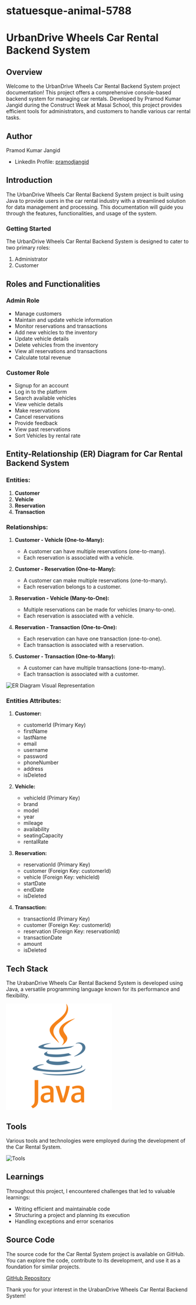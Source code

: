    # statuesque-animal-5788

# UrbanDrive Wheels Car Rental Backend System

## Overview

Welcome to the UrbanDrive Wheels Car Rental Backend System project documentation! This project offers a comprehensive console-based backend system for managing car rentals. Developed by Pramod Kumar Jangid during the Construct Week at Masai School, this project provides efficient tools for administrators, and customers to handle various car rental tasks.

## Author

Pramod Kumar Jangid
- LinkedIn Profile: [pramodjangid](https://www.linkedin.com/in/pramodjangid)

## Introduction

The UrbanDrive Wheels Car Rental Backend System project is built using Java to provide users in the car rental industry with a streamlined solution for data management and processing. This documentation will guide you through the features, functionalities, and usage of the system.

### Getting Started

The UrbanDrive Wheels Car Rental Backend System is designed to cater to two primary roles:

1. Administrator
2. Customer

## Roles and Functionalities

### Admin Role

- Manage customers
- Maintain and update vehicle information
- Monitor reservations and transactions
- Add new vehicles to the inventory
- Update vehicle details
- Delete vehicles from the inventory
- View all reservations and transactions
- Calculate total revenue

### Customer Role

- Signup for an account
- Log in to the platform
- Search available vehicles
- View vehicle details
- Make reservations
- Cancel reservations
- Provide feedback
- View past reservations
- Sort Vehicles by rental rate



## Entity-Relationship (ER) Diagram for Car Rental Backend System

### Entities:
1. **Customer**
2. **Vehicle**
3. **Reservation**
4. **Transaction**

### Relationships:

1. **Customer - Vehicle (One-to-Many):**
   - A customer can have multiple reservations (one-to-many).
   - Each reservation is associated with a vehicle.

2. **Customer - Reservation (One-to-Many):**
   - A customer can make multiple reservations (one-to-many).
   - Each reservation belongs to a customer.

3. **Reservation - Vehicle (Many-to-One):**
   - Multiple reservations can be made for vehicles (many-to-one).
   - Each reservation is associated with a vehicle.

4. **Reservation - Transaction (One-to-One):**
   - Each reservation can have one transaction (one-to-one).
   - Each transaction is associated with a reservation.

5. **Customer - Transaction (One-to-Many):**
   - A customer can have multiple transactions (one-to-many).
   - Each transaction is associated with a customer.




     
![ER Diagram Visual Representation](https://github.com/pramodjangid/statuesque-animal-5788/blob/main/ER%20Diagram.png)






### Entities Attributes:

1. **Customer:**
   - customerId (Primary Key)
   - firstName
   - lastName
   - email
   - username
   - password
   - phoneNumber
   - address
   - isDeleted

2. **Vehicle:**
   - vehicleId (Primary Key)
   - brand
   - model
   - year
   - mileage
   - availability
   - seatingCapacity
   - rentalRate

3. **Reservation:**
   - reservationId (Primary Key)
   - customer (Foreign Key: customerId)
   - vehicle (Foreign Key: vehicleId)
   - startDate
   - endDate
   - isDeleted

4. **Transaction:**
   - transactionId (Primary Key)
   - customer (Foreign Key: customerId)
   - reservation (Foreign Key: reservationId)
   - transactionDate
   - amount
   - isDeleted



## Tech Stack

The UrabanDrive Wheels Car Rental Backend System is developed using Java, a versatile programming language known for its performance and flexibility.


![Java Logo](https://raw.githubusercontent.com/github/explore/5b3600551e122a3277c2c5368af2ad5725ffa9a1/topics/java/java.png)

## Tools

Various tools and technologies were employed during the development of the Car Rental System.


![Tools](https://encrypted-tbn0.gstatic.com/images?q=tbn:ANd9GcRlfELtjrat8Rdge4RUNtjh7Nt6_vO4TEZoE83FmDf-&s)


## Learnings


Throughout this project, I encountered challenges that led to valuable learnings:

- Writing efficient and maintainable code
- Structuring a project and planning its execution
- Handling exceptions and error scenarios


## Source Code


The source code for the Car Rental System project is available on GitHub. You can explore the code, contribute to its development, and use it as a foundation for similar projects.

[GitHub Repository](https://github.com/pramodjangid/statuesque-animal-5788)

Thank you for your interest in the UrabanDrive Wheels Car Rental Backend System!










